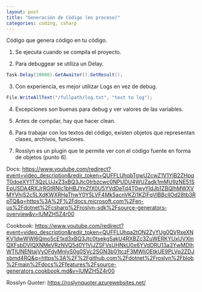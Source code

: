 ```yaml
---
layout: post
title: "Generación de Código (en proceso)"
categories: coding, csharp
---
```


Código que genera código en tu código<!--more-->.

1. Se ejecuta cuando se compila el proyecto.

2. Para debuggear se utiliza un Delay.

```C#
Task.Delay(10000).GetAwaiter().GetResult();
```

3. Con experiencia, es mejor utilizar Logs en vez de debug.

```C#
File.WriteAllText("/fullpath/log.txt", "text to log");
```

4. Excepciones son buenas para debug y ver valores de las variables.

5. Antes de compilar, hay que hacer clean.

6. Para trabajar con los textos del código, existen objetos que representan clases, archivos, funciones.

7. Rosslyn es un plugin que te permite ver con el código fuente en forma de objetos (punto 6).

Docs: https://www.youtube.com/redirect?event=video_description&redir_token=QUFFLUhqbTgwU2cwZ1V1YjB2ZHpqT0doeXY1T3QzLUJxZ3xBQ3Jtc0trbzcwc0NPUDU4WUZadk1mMU9zNE51SEpUSDA4RXJrRGtRNlc1bHBJYnZfX0U5YVdDeTd4T0wyYldJb1ZBQlhMWXVMYVhjS2c5LXdKWXRHaThwY0Y5LVF4Mk5acnVKZi1KZlFqVlBBcllOd28tb3RpTQ&q=https%3A%2F%2Fdocs.microsoft.com%2Fen-us%2Fdotnet%2Fcsharp%2Froslyn-sdk%2Fsource-generators-overview&v=IUMZH5Z4r00

Cookbook: https://www.youtube.com/redirect?event=video_description&redir_token=QUFFLUhqa2tON2ZyYUg0QVRxeXNKV1dwWWl6Qmo5cE1xd3xBQ3Jtc0tsekg5akU4RXBZc3ZuWERKYUxUVXlnQXFsbDVIQXNMeVRzNVQ5d0Y1VjJZSFVsUHNkU0x6YVdDRU13a3YwMDlhWTlUNENtajVyOFdyMnlyS0g0SVc2SGN3b01tczF3MWliOEtkUE9PLVp2ZDJxbmd4RQ&q=https%3A%2F%2Fgithub.com%2Fdotnet%2Froslyn%2Fblob%2Fmain%2Fdocs%2Ffeatures%2Fsource-generators.cookbook.md&v=IUMZH5Z4r00

Rosslyn Quoter: https://roslynquoter.azurewebsites.net/


